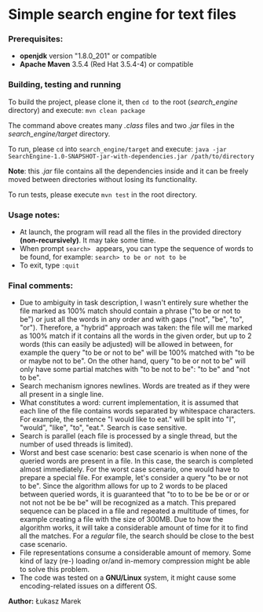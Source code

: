 # Simple search engine for text files

### Prerequisites:
- **openjdk** version "1.8.0_201" or compatible
- **Apache Maven** 3.5.4 (Red Hat 3.5.4-4) or compatible

### Building, testing and running
To build the project, please clone it, then `cd `to the root (*search_engine* directory) and execute: 
`mvn clean package`

The command above creates many *.class* files and two *.jar* files in the *search_engine/target* directory.

To run, please `cd` into `search_engine/target` and execute: 
`java -jar SearchEngine-1.0-SNAPSHOT-jar-with-dependencies.jar /path/to/directory`

**Note**: this *.jar* file contains all the dependencies inside and it can be freely moved between directories without losing
its functionality.

To run tests, please execute `mvn test` in the root directory.

### Usage notes:
- At launch, the program will read all the files in the provided directory **(non-recursively)**. It may take some time.
- When prompt `search> ` appears, you can type the sequence of words to be found, for example: `search> to be or not to be`
- To exit, type `:quit`

### Final comments:
- Due to ambiguity in task description, I wasn't entirely sure whether the file marked as 100% match should contain a phrase ("to be or not to be")
or just all the words in any order and with gaps ("not", "be", "to", "or"). Therefore, a "hybrid" approach was taken: 
the file will me marked as 100% match if it contains all the words in the given order, but up to 2 words (this can easily be adjusted) will be allowed in between,
for example the query "to be or not to be" will be 100% matched with "to be or maybe not to be". On the other hand, query "to be or not to be"
will only have some partial matches with "to be not to be": "to be" and "not to be".
- Search mechanism ignores newlines. Words are treated as if they were all present in a single line.
- What constitutes a word: current implementation, it is assumed that each line of the file contains words separated by whitespace characters.
For example, the sentence "I would like to eat." will be split into "I", "would", "like", "to", "eat.". Search is case sensitive.
- Search is parallel (each file is processed by a single thread, but the number of used threads is limited).
- Worst and best case scenario: best case scenario is when none of the queried words are present in a file. In this case,
the search is completed almost immediately. For the worst case scenario, one would have to prepare a special file. For example,
let's consider a query "to be or not to be". Since the algorithm allows for up to 2 words to be placed between queried words,
it is guaranteed that "to to to be be be or or or not not not be be be" will be recognized as a match. This prepared sequence
can be placed in a file and repeated a multitude of times, for example creating a file with the size of 300MB. Due to how the algorithm works,
it will take a considerable amount of time for it to find all the matches. For a *regular* file, the search should be close to the best case scenario.
- File representations consume a considerable amount of memory. Some kind of lazy (re-) loading or/and in-memory compression might be able to solve this problem.
- The code was tested on a **GNU/Linux** system, it might cause some encoding-related issues on a different OS.

**Author:** Łukasz Marek

